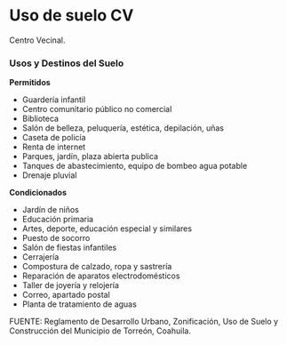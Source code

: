 ﻿
# Uso de suelo CV

Centro Vecinal.

### Usos y Destinos del Suelo

**Permitidos**

* Guardería infantil
* Centro comunitario público no comercial
* Biblioteca
* Salón de belleza, peluquería, estética, depilación, uñas
* Caseta de policía
* Renta de internet
* Parques, jardín, plaza abierta publica
* Tanques de abastecimiento, equipo de bombeo agua potable
* Drenaje pluvial

**Condicionados**

* Jardín de niños
* Educación primaria
* Artes, deporte, educación especial y similares
* Puesto de socorro
* Salón de fiestas infantiles
* Cerrajería
* Compostura de calzado, ropa y sastrería
* Reparación de aparatos electrodomésticos
* Taller de joyería y relojería
* Correo, apartado postal
* Planta de tratamiento de aguas

FUENTE: Reglamento de Desarrollo Urbano, Zonificación, Uso de Suelo y Construcción del Municipio de Torreón, Coahuila.
